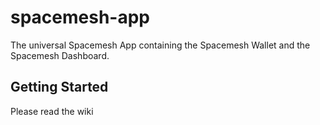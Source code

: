 # spacemesh-app
The universal Spacemesh App containing the Spacemesh Wallet and the Spacemesh Dashboard.

## Getting Started
Please read the wiki
